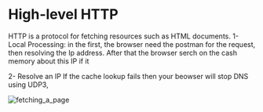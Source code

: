 # High-level HTTP
HTTP is a protocol for fetching resources such as HTML documents.
1- Local Processing:
  in the first, the browser need the postman for the request, then resolving the Ip address. After that the browser serch on the cash memory about this IP if it 
  
2- Resolve an IP
If the cache lookup fails then your beowser will stop DNS using UDP3,

![fetching_a_page](https://user-images.githubusercontent.com/97829483/158046170-00eb8f7e-4df6-4cbb-a861-4fa792c89a1e.png)
